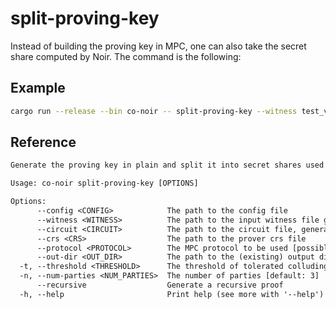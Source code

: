 # split-proving-key

Instead of building the proving key in MPC, one can also take the  secret share computed by Noir. The command is the following:

## Example

```bash
cargo run --release --bin co-noir -- split-proving-key --witness test_vectors/poseidon/poseidon.gz --circuit test_vectors/poseidon/poseidon.json --crs test_vectors/bn254_g1.dat --protocol REP3 --out-dir .
```

## Reference

```txt
Generate the proving key in plain and split it into secret shares used for MPC

Usage: co-noir split-proving-key [OPTIONS]

Options:
      --config <CONFIG>            The path to the config file
      --witness <WITNESS>          The path to the input witness file generated by Noir
      --circuit <CIRCUIT>          The path to the circuit file, generated by Noir
      --crs <CRS>                  The path to the prover crs file
      --protocol <PROTOCOL>        The MPC protocol to be used [possible values: REP3, SHAMIR]
      --out-dir <OUT_DIR>          The path to the (existing) output directory
  -t, --threshold <THRESHOLD>      The threshold of tolerated colluding parties [default: 1]
  -n, --num-parties <NUM_PARTIES>  The number of parties [default: 3]
      --recursive                  Generate a recursive proof
  -h, --help                       Print help (see more with '--help')
```
